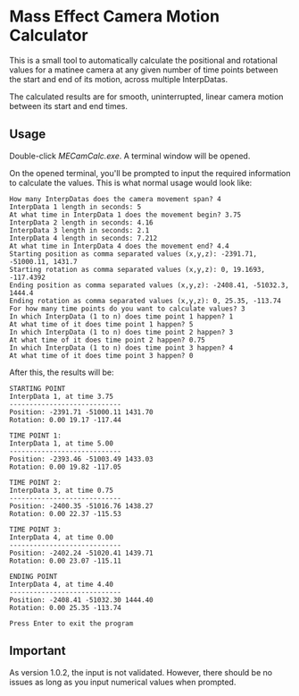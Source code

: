 # Mass Effect Camera Motion Calculator
This is a small tool to automatically calculate the positional and rotational values for a matinee camera at any given number of time points between the start and end of its motion, across multiple InterpDatas.
<p>The calculated results are for smooth, uninterrupted, linear camera motion between its start and end times.</p>

## Usage
Double-click _MECamCalc.exe_. A terminal window will be opened.
<p>On the opened terminal, you'll be prompted to input the required information to calculate the values. This is what normal usage would look like:</p>

```
How many InterpDatas does the camera movement span? 4
InterpData 1 length in seconds: 5 
At what time in InterpData 1 does the movement begin? 3.75
InterpData 2 length in seconds: 4.16 
InterpData 3 length in seconds: 2.1 
InterpData 4 length in seconds: 7.212 
At what time in InterpData 4 does the movement end? 4.4
Starting position as comma separated values (x,y,z): -2391.71, -51000.11, 1431.7
Starting rotation as comma separated values (x,y,z): 0, 19.1693, -117.4392
Ending position as comma separated values (x,y,z): -2408.41, -51032.3, 1444.4
Ending rotation as comma separated values (x,y,z): 0, 25.35, -113.74
For how many time points do you want to calculate values? 3
In which InterpData (1 to n) does time point 1 happen? 1
At what time of it does time point 1 happen? 5
In which InterpData (1 to n) does time point 2 happen? 3
At what time of it does time point 2 happen? 0.75
In which InterpData (1 to n) does time point 3 happen? 4
At what time of it does time point 3 happen? 0
```
After this, the results will be:

```
STARTING POINT
InterpData 1, at time 3.75
----------------------------
Position: -2391.71 -51000.11 1431.70
Rotation: 0.00 19.17 -117.44

TIME POINT 1:
InterpData 1, at time 5.00
----------------------------
Position: -2393.46 -51003.49 1433.03
Rotation: 0.00 19.82 -117.05

TIME POINT 2:
InterpData 3, at time 0.75
----------------------------
Position: -2400.35 -51016.76 1438.27
Rotation: 0.00 22.37 -115.53

TIME POINT 3:
InterpData 4, at time 0.00
----------------------------
Position: -2402.24 -51020.41 1439.71
Rotation: 0.00 23.07 -115.11

ENDING POINT
InterpData 4, at time 4.40
----------------------------
Position: -2408.41 -51032.30 1444.40
Rotation: 0.00 25.35 -113.74

Press Enter to exit the program
```

## Important
As version 1.0.2, the input is not validated. However, there should be no issues as long as you input numerical values when prompted.